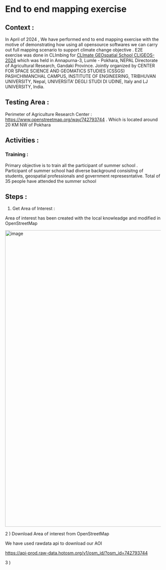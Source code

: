 # End to end mapping exercise


## Context : 

In April of 2024 , We have performed end to end mapping exercise with the motive of demonstrating how using all opensource softwares we can carry out full mapping scenario to support climate change objective . E2E exercise was done in CLImbing for [CLImate GEOspatial School CLIGEOS-2024](https://cligeos2024.conscor.com/)  which was held in 
Annapurna-3, Lumle - Pokhara, NEPAL Directorate of Agricultural Research, Gandaki Province. Jointly organized by  CENTER FOR SPACE SCIENCE AND GEOMATICS STUDIES (CSSGS) PASHCHIMANCHAL CAMPUS, INSTITUTE OF ENGINEERING, TRIBHUVAN UNIVERSITY, Nepal, UNIVERSITA’ DEGLI STUDI DI UDINE, Italy and  LJ UNIVERSITY, India. 

## Testing Area : 

Perimeter of Agriculture Research Center : https://www.openstreetmap.org/way/742793744 . Which is located around 20 KM NW of Pokhara



## Activities : 

### Training : 

Primary objective is to train all the participant of summer school . Participant of summer school had diverse background consisitng of students, geospatial professionals and government represesntative. Total of 35 people have  attended the summer school 


## Steps : 

1) Get Area of Interest : 

Area of interest has been created with the local knowleadge and modified in OpenStreetMap 

<img width="957" alt="image" src="https://github.com/kshitijrajsharma/e2eTemplate/assets/36752999/13aa7fc6-40ef-4fc7-a0ab-c6b53b0abbbb">

2 ) Download Area of interest from OpenStreetMap 

We have used rawdata api to download our AOI 

https://api-prod.raw-data.hotosm.org/v1/osm_id/?osm_id=742793744

3 ) 

